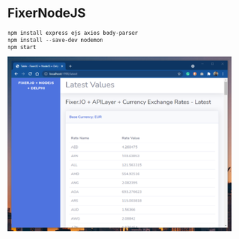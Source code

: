 # FixerNodeJS

    npm install express ejs axios body-parser
    npm install --save-dev nodemon
    npm start

![](fixer.png)
